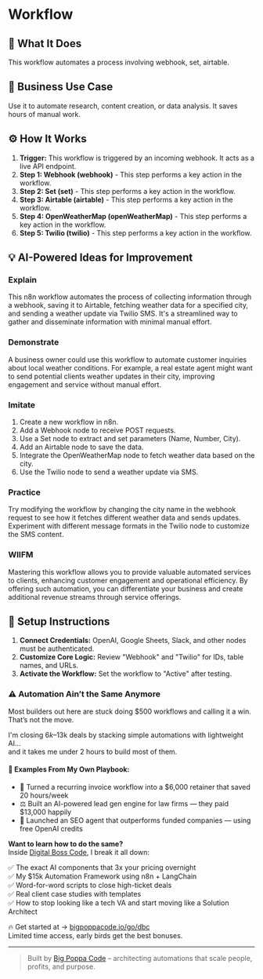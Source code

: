 # Workflow

## 🚀 What It Does
This workflow automates a process involving webhook, set, airtable.

## 💼 Business Use Case
Use it to automate research, content creation, or data analysis. It saves hours of manual work.

## ⚙️ How It Works
1.  **Trigger:** This workflow is triggered by an incoming webhook. It acts as a live API endpoint.
2. **Step 1: Webhook (webhook)** - This step performs a key action in the workflow.
3. **Step 2: Set (set)** - This step performs a key action in the workflow.
4. **Step 3: Airtable (airtable)** - This step performs a key action in the workflow.
5. **Step 4: OpenWeatherMap (openWeatherMap)** - This step performs a key action in the workflow.
6. **Step 5: Twilio (twilio)** - This step performs a key action in the workflow.

## 💡 AI-Powered Ideas for Improvement
### Explain
This n8n workflow automates the process of collecting information through a webhook, saving it to Airtable, fetching weather data for a specified city, and sending a weather update via Twilio SMS. It's a streamlined way to gather and disseminate information with minimal manual effort.

### Demonstrate
A business owner could use this workflow to automate customer inquiries about local weather conditions. For example, a real estate agent might want to send potential clients weather updates in their city, improving engagement and service without manual effort.

### Imitate
1. Create a new workflow in n8n.
2. Add a Webhook node to receive POST requests.
3. Use a Set node to extract and set parameters (Name, Number, City).
4. Add an Airtable node to save the data.
5. Integrate the OpenWeatherMap node to fetch weather data based on the city.
6. Use the Twilio node to send a weather update via SMS.

### Practice
Try modifying the workflow by changing the city name in the webhook request to see how it fetches different weather data and sends updates. Experiment with different message formats in the Twilio node to customize the SMS content.

### WIIFM
Mastering this workflow allows you to provide valuable automated services to clients, enhancing customer engagement and operational efficiency. By offering such automation, you can differentiate your business and create additional revenue streams through service offerings.

## 🔧 Setup Instructions
1. **Connect Credentials:** OpenAI, Google Sheets, Slack, and other nodes must be authenticated.
2. **Customize Core Logic:** Review "Webhook" and "Twilio" for IDs, table names, and URLs.
3. **Activate the Workflow:** Set the workflow to "Active" after testing.

### ⚠️ Automation Ain’t the Same Anymore

Most builders out here are stuck doing $500 workflows and calling it a win.  
That’s not the move.  

I'm closing $6k–$13k deals by stacking simple automations with lightweight AI...  
and it takes me under 2 hours to build most of them.

#### 🧠 Examples From My Own Playbook:
- 🔁 Turned a recurring invoice workflow into a $6,000 retainer that saved 20 hours/week  
- ⚖️ Built an AI-powered lead gen engine for law firms — they paid $13,000 happily  
- 🚀 Launched an SEO agent that outperforms funded companies — using free OpenAI credits  

**Want to learn how to do the same?**  
Inside [Digital Boss Code](https://bigpoppacode.io/go/dbc), I break it all down:

✅ The exact AI components that 3x your pricing overnight  
✅ My $15k Automation Framework using n8n + LangChain  
✅ Word-for-word scripts to close high-ticket deals  
✅ Real client case studies with templates  
✅ How to stop looking like a tech VA and start moving like a Solution Architect  

🔥 Get started at → [bigpoppacode.io/go/dbc](https://bigpoppacode.io/go/dbc)  
Limited time access, early birds get the best bonuses.

---
> Built by [Big Poppa Code](https://bigpoppacode.io) – architecting automations that scale people, profits, and purpose.
